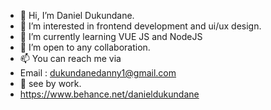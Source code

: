 - 👋 Hi, I’m Daniel Dukundane.
- 👀 I’m interested in frontend development and ui/ux design.
- 🌱 I’m currently learning VUE JS and NodeJS
- 💞️ I’m open to any collaboration.
- 📫 You can reach me via
- Email : dukundanedanny1@gmail.com
- 🎨 see by work.
- https://www.behance.net/danieldukundane

<!---
Daniel-Dukundane/Daniel-Dukundane is a ✨ special ✨ repository because its `README.md` (this file) appears on your GitHub profile.
You can click the Preview link to take a look at your changes.
--->
